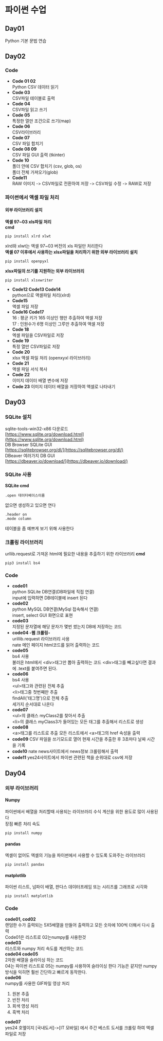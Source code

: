 # 파이썬 수업

## Day01

Python 기본 문법 연습

## Day02
### Code
* **Code 01 02**  
Python CSV 데이터 읽기  
* **Code 03**  
CSV파일 테이블로 출력  
* **Code 04**  
CSV파일 읽고 쓰기  
* **Code 05**  
특정한 열만 조건으로 쓰기(map)  
* **Code 06**  
CSV라이브러리  
* **Code 07**  
CSV 파일 합치기  
* **Code 08 09**  
CSV 파일 GUI 출력 (tkinter)  
* **Code 10**  
폴더 안에 CSV 합치기 (csv, glob, os)  
폴더 전체 가져오기(glob)  
* **Code11**  
RAW 이미지 -> CSV파일로 전환하여 저장 -> CSV파일 수정 -> RAW로 저장  
### 파이썬에서 액셀 파일 처리
#### 외부 라이브러리 설치  
__액셀 97~03 xls파일 처리__  
**cmd**
```  
pip install xlrd xlwt  
```
xlrd와 xlwt는 액셀 97~03 버전의 xls 파일만 처리한다  
__액셀 07 이후에서 사용하는 xlsx파일을 처리하기 위한 외부 라이브러리 설치__
```
pip install openpyxl
```
__xlsx파일의 쓰기를 지원하는 외부 라이브러리__
```
pip install xlsxwriter
```
* **Code12 Code13 Code14**  
python으로 액셀파일 처리(xlrd)  
* **Code15**  
액셀 파일 저장 
* **Code16 Code17**  
16 : 평균 키가 165 이상인 행만 추출하여 액셀 저장  
17 : 인원수가 6명 이상인 그루만 추출하여 액셀 저장  
* **Code 18**  
엑셀 파일을 CSV파일로 저장  
* **Code 19**  
특정 열만 CSV파일로 저장  
* **Code 20**  
xlsx 액셀 파일 처리 (openxyxl 라이브러리)  
* **Code 21**  
액셀 파일 서식 복사  
* **Code 22**  
이미지 데이터 배열 변수에 저장  
* **Code 23**
이미지 데이터 배열을 저장하여 액셀로 나타내기
## Day03
### SQLite 설치
sqlite-tools-win32-x86 다운로드  
[https://www.sqlite.org/download.html](https://www.sqlite.org/download.html)  
DB Browser SQLite GUI  
[https://sqlitebrowser.org/dl/](https://sqlitebrowser.org/dl/)  
DBeaver 여러가지 DB GUI  
[https://dbeaver.io/download/](https://dbeaver.io/download/)

### SQLite 사용

**SQLite cmd**  
```
.open 데이터베이스이름
```  
없으면 생성하고 있으면 연다  


```
.header on
.mode column
```  
테이블을 좀 예쁘게 보기 위해 사용한다  

### 크롤링 라이브러리
urllib.request로 가져온 html에 필요한 내용을 추출하기 위한 라이브러리
**cmd**  
```
pip3 install bs4
```

### Code
* **code01**  
python SQLite DB연결(DB파일에 직접 연결)  
input에 입력하면 DB테이블에 insert 된다  
* **code02**  
python MySQL DB연결(MySql 접속해서 연결)  
insert, select GUI 화면으로 표현  
* **code03**  
지정된 문자열에 해당 문자가 몇번 썼는지 DB에 저장하는 코드  
* **code04 -웹 크롤링-**  
urillib.request 라이브러리 사용  
nate 메인 페이지 html코드를 읽어 출력하는 코드  
* **code05**  
bs4 사용  
불러온 html에서 \<div>태그만 뽑아 출력하는 코드
\<div>태그를 빼고싶다면 결과에 .text를 붙여주면 된다.
* **code06**  
bs4 사용  
\<ul>태그와 관련된 전체 추출  
\<li>태그중 첫번째만 추출  
findAll('태그명')으로 전체 추출  
세가지 순서대로 나온다  
* **code07**  
\<ul>의 클래스 myClass2를 찾아서 추출  
\<li>의 클래스 myClass3가 들어있는 모든 태그를 추출해서 리스트로 생성  
* **code08**  
\<a>태그를 리스트로 추출
모든 리스트에서 \<a>태그의 href 속성을 출력
* **code09**
CSV 파일을 쓰기모드로 열어 현재 시간을 추출한 후 3초마다 날짜 시간을 기록
* **code10**
nate news사이트에서 news정보 크롤링해서 출력
* **code11**
yes24사이트에서 파이썬 관련된 책을 순위대로 csv에 저장

## Day04
### 외부 라이브러리
#### Numpy
파이썬에서 배열을 처리할때 사용되는 라이브러리 수식 계산을 위한 용도로 많이 사용된다  
장점 빠른 처리 속도  
```
pip install numpy
```
#### pandas
엑셀이 없어도 엑셀의 기능을 파이썬에서 사용할 수 있도록 도와주는 라이브러리  
```
pip install pandas
```
#### matplotlib
파이썬 리스트, 넘파이 배열, 판다스 데이터프레임 또는 시리즈를 그래프로 시각화  
```
pip install matplotlib
```
### Code
**code01, cod02**  
랜덤한 수가 출력되는 5X5배열을 만들어 출력하고 모든 숫자에 100씩 더해서 다시 출력  
Code01은 리스트로 02는numpy를 사용한것  
**code03**  
리스트와 numpy 처리 속도를 계산하는 코드  
**code04 code05**  
2차원 배열을 슬라이싱 하는 코드  
04는 파이썬 리스트로  05는 numpy를 사용하여 슬라이싱 한다 기능은 같지만 numpy방식을 익히면 훨씬 간단하고 빠르게 동작한다.  
**code06**  
numpy를 사용한 GIF파일 영상 처리  
1. 원본 추출
2. 반전 처리
3. 회색 영성 처리
4. 흑백 처리 
 
**code07**  
yes24 호멮이지 [국내도서]->[IT 모바일] 에서 주간 베스트 도서를 크롤링 하여 엑셀 파일로 저장  


















